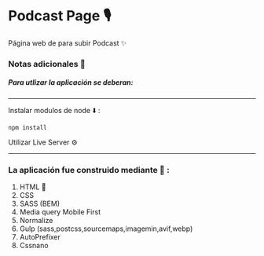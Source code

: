 # Podcast Page 🎙️

Página web de para subir Podcast ✨


### Notas adicionales 📗

##### Para utlizar la aplicación se deberan:

---

Instalar modulos de node ⬇️ :

```
npm install
```

Utilizar Live Server ⚙️ 

---

### La aplicación fue construido mediante 🔧 :

1. HTML 🚀
2. CSS
3. SASS (BEM)
4. Media query Mobile First
5. Normalize
6. Gulp (sass,postcss,sourcemaps,imagemin,avif,webp)
7. AutoPrefixer
8. Cssnano
